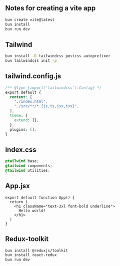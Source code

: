 ## Notes for creating a vite app

```bash
bun create vite@latest
bun install
bun run dev
```

## Tailwind

```bash
bun install -D tailwindcss postcss autoprefixer
bun tailwindcss init -p
```

## tailwind.config.js

```CSS
/** @type {import('tailwindcss').Config} */
export default {
  content: [
    "./index.html",
    "./src/**/*.{js,ts,jsx,tsx}",
  ],
  theme: {
    extend: {},
  },
  plugins: [],
}
```

## index.css

```css
@tailwind base;
@tailwind components;
@tailwind utilities;
```

## App.jsx

```JSX
export default function App() {
  return (
    <h1 className="text-3xl font-bold underline">
      Hello world!
    </h1>
  )
}
```

## Redux-toolkit

```bash
bun install @reduxjs/toolkit
bun install react-redux
bun run dev
```
